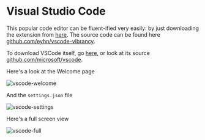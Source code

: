 # Visual Studio Code

This popular code editor can be fluent-ified very easily: by just downloading the extension from [here](https://marketplace.visualstudio.com/items?itemName=eyhn.vscode-vibrancy). The source code can be found here [github.com/eyhn/vscode-vibrancy](https://github.com/eyhn/vscode-vibrancy).

To download VSCode itself, go [here](https://code.visualstudio.com/), or look at its source [github.com/microsoft/vscode](https://github.com/microsoft/vscode).

Here's a look at the Welcome page

![vscode-welcome](https://github.com/rashil2000/Fluent-Customization/blob/master/VSCode/Screenshot%20(149).png)

And the `settings.json` file

![vscode-settings](https://github.com/rashil2000/Fluent-Customization/blob/master/VSCode/Screenshot%20(150).png)

Here's a full screen view

![vscode-full](https://github.com/rashil2000/Fluent-Customization/blob/master/VSCode/Screenshot%20(146).png)
